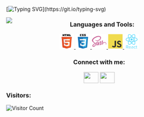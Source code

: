 <!-- tol to wrighte welcome svg message -->
[![Typing SVG](https://readme-typing-svg.herokuapp.com?size=24&vCenter=true&lines=Hello+there%2C+I'm+Bujar+Alimadhi+!;An+Frontend+Web+Developer+!;Welcome+to+my+GitHub+profile!)](https://git.io/typing-svg)
<div><img src="https://github.com/alimadhibujar/Link-Academy-responsiv-/blob/master/img/bgvideo.gif?raw=true" align="left"/></div>

<!-- skills -->

<h3 align="center">Languages and Tools:</h3>
<p align="center">
    <a href="https://www.w3.org/html/" target="_blank"> <img src="https://raw.githubusercontent.com/devicons/devicon/master/icons/html5/html5-original-wordmark.svg" alt="html5" width="40" height="40"/> </a>
    <a href="https://www.w3schools.com/css/" target="_blank"> <img src="https://raw.githubusercontent.com/devicons/devicon/master/icons/css3/css3-original-wordmark.svg" alt="css3" width="40" height="40"/> </a>
    <a href="https://sass-lang.com" target="_blank"> <img src="https://raw.githubusercontent.com/devicons/devicon/master/icons/sass/sass-original.svg" alt="sass" width="40" height="40"/> </a>
    <a href="https://developer.mozilla.org/en-US/docs/Web/JavaScript" target="_blank"> <img src="https://raw.githubusercontent.com/devicons/devicon/master/icons/javascript/javascript-original.svg" alt="javascript" width="40" height="40"/> </a>
    <a href="https://reactjs.org/" target="_blank"> <img src="https://raw.githubusercontent.com/devicons/devicon/master/icons/react/react-original-wordmark.svg" alt="react" width="40" height="40"/> </a>
    </p>

<!-- list of social links -->

<h3 align="center">Connect with me:</h3>
<div align="center">

<a  href="https://www.linkedin.com/in/bujar-alimadhi/" target="blank"><img align="center" src="https://cdn.jsdelivr.net/npm/simple-icons@3.0.1/icons/linkedin.svg" alt="" height="30" width="40" title="Linkedin"/></a>  <a href="https://codepen.io/alimadhibujar" target="blank"><img  color="red" align="center" src="https://cdn.jsdelivr.net/npm/simple-icons@3.0.1/icons/codepen.svg" alt="" height="30" width="40" title="Codepen"/></a>
     </div>
<!-- tol to show visitors in github -->
<h3 align="left">Visitors:</h3>    
    
![Visitor Count](https://profile-counter.glitch.me/{alimadhibujar}/count.svg)
    
  <!--
**alimadhibujar/alimadhibujar** is a ✨ _special_ ✨ repository because its `README.md` (this file) appears on your GitHub profile.

Here are some ideas to get you started:

- 🔭 I’m currently working on ...
- 🌱 I’m currently learning ...
- 👯 I’m looking to collaborate on ...
- 🤔 I’m looking for help with ...
- 💬 Ask me about ...
- 📫 How to reach me: ...
- 😄 Pronouns: ...
- ⚡ Fun fact: ...
-->
